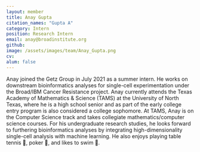 ```yaml
---
layout: member
title: Anay Gupta
citation_names: "Gupta A"
category: Intern
position: Research Intern
email: anay@broadinstitute.org
github: 
image: /assets/images/team/Anay_Gupta.png
cv:
alum: false
---
```


Anay joined the Getz Group in July 2021 as a summer intern. He works on downstream bioinformatics analyses for single-cell experimentation under the Broad/IBM Cancer Resistance project. Anay currently attends the Texas Academy of Mathematics & Science (TAMS) at the University of North Texas, where he is a high school senior and as part of the early college entry program is also considered a college sophomore. At TAMS, Anay is on the Computer Science track and takes collegiate mathematics/computer science courses. For his undergraduate research studies, he looks forward to furthering bioinformatics analyses by integrating high-dimensionality single-cell analysis with machine learning. He also enjoys playing table tennis 🏓, poker 🎰, and likes to swim 🌊.
